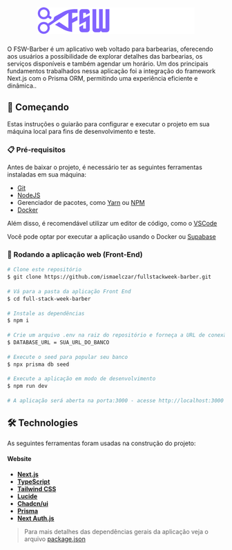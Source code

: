 <h1 align="center">
    <img alt="FSW-Barber" title="" src="/public/Logo.png" />
</h1>

O FSW-Barber é um aplicativo web voltado para barbearias, oferecendo aos usuários a possibilidade de explorar detalhes das barbearias, os serviços disponíveis e também agendar um horário. Um dos principais fundamentos trabalhados nessa aplicação foi a integração do framework Next.js com o Prisma ORM, permitindo uma experiência eficiente e dinâmica..

## 🚀 Começando

Estas instruções o guiarão para configurar e executar o projeto em sua máquina local para fins de desenvolvimento e teste.

### 📋 Pré-requisitos

Antes de baixar o projeto, é necessário ter as seguintes ferramentas instaladas em sua máquina:

* [Git](https://git-scm.com)
* [NodeJS](https://nodejs.org/en/)
* Gerenciador de pacotes, como [Yarn](https://yarnpkg.com/) ou [NPM](https://www.npmjs.com/)
* [Docker](https://docs.docker.com/desktop/install/windows-install/)

Além disso, é recomendável utilizar um editor de código, como o [VSCode](https://code.visualstudio.com/)

Você pode optar por executar a aplicação usando o Docker ou [Supabase](https://supabase.com/)


### 🔧 Rodando a aplicação web (Front-End)

```bash
# Clone este repositório
$ git clone https://github.com/ismaelczar/fullstackweek-barber.git

# Vá para a pasta da aplicação Front End
$ cd full-stack-week-barber

# Instale as dependências
$ npm i

# Crie um arquivo .env na raiz do repositório e forneça a URL de conexão com o banco de dados.
$ DATABASE_URL = SUA_URL_DO_BANCO

# Execute o seed para popular seu banco
$ npx prisma db seed

# Execute a aplicação em modo de desenvolvimento
$ npm run dev

# A aplicação será aberta na porta:3000 - acesse http://localhost:3000
```

## 🛠 Technologies

As seguintes ferramentas foram usadas na construção do projeto:

#### **Website**  

-   **[Next.js](https://nextjs.org/)**
-   **[TypeScript](https://www.typescriptlang.org/)**
-   **[Tailwind CSS](https://tailwindcss.com/)**
-   **[Lucide](https://lucide.dev/)**
-   **[Chadcn/ui](https://ui.shadcn.com/)**
-   **[Prisma](https://www.prisma.io/)**
-   **[Next Auth.js](https://next-auth.js.org/)**


> Para mais detalhes das dependências gerais da aplicação veja o arquivo  [package.json](./package.json)

